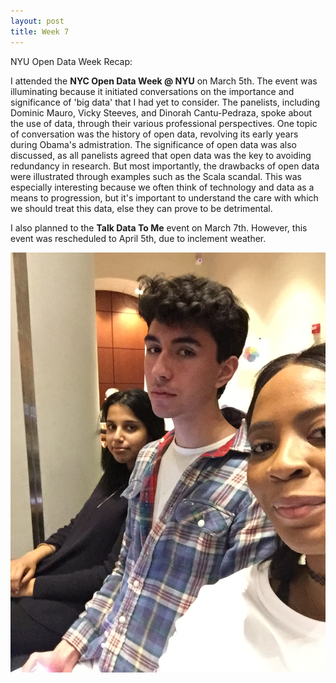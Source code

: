```yaml
---
layout: post
title: Week 7
---
```


NYU Open Data Week Recap:

I attended the **NYC Open Data Week @ NYU** on March 5th. The event was  illuminating because it initiated conversations on the  importance and significance of 'big data' that I had yet to consider. The panelists, including Dominic Mauro, Vicky Steeves, and Dinorah Cantu-Pedraza, spoke about the use of data, through their various professional perspectives. One topic of conversation was the history of open data, revolving its early years during Obama's admistration. The significance of open data was also discussed, as all panelists agreed that open data was the key to avoiding redundancy in research. But most importantly, the drawbacks of open data were illustrated through examples such as the Scala scandal. This was especially interesting because we often think of technology and data as a means to progression, but it's important to understand the care with which we should treat this data, else they can prove to be detrimental. 

I also planned to the **Talk Data To Me** event on March 7th. However, this event was rescheduled to April 5th, due to inclement weather. 


![Data Week](/images/IMG_2175.JPG)